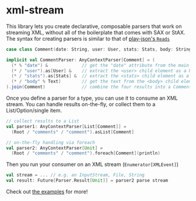 xml-stream
==========

This library lets you create declarative, composable parsers that work on streaming XML,
without all of the boilerplate that comes with SAX or StAX. The syntax for creating parsers is similar to that of
[play-json's `Reads`](https://www.playframework.com/documentation/2.5.x/ScalaJsonCombinators#Putting-it-all-together)

```scala
case class Comment(date: String, user: User, stats: Stats, body: String)

implicit val CommentParser: AnyContextParser[Comment] = (
  (* % "date") &             // get the "date" attribute from the main element
  (* / "user").as[User] &    // extract the <user> child element as a User
  (* / "stats").as[Stats] &  // extract the <stats> child element as a Stats
  (* / "body" % Text)        // get the text from the <body> child element
).join(Comment)              // combine the four results into a Comment
```

Once you define a parser for a type, you can use it to consume an XML stream. 
You can handle results on-the-fly, or collect them to a List/Option/single item.

```scala
// collect results to a List
val parser1: AnyContextParser[List[Comment]] = 
  (Root / "comments" / "comment").asList[Comment]

// on-the-fly handling via foreach
val parser2: AnyContextParser[Unit] = 
  (Root / "comments" / "comment").foreach[Comment](println)
```

Then you run your consumer on an XML stream (`Enumerator[XMLEvent]`)

```scala
val stream = ... // e.g. an InputStream, File, String
val result: Future[Parser.Result[Unit]] = parser2 parse stream 
```

Check out [the examples](tree/master/examples/src/main/scala/io/dylemma/xml/example) for more!
